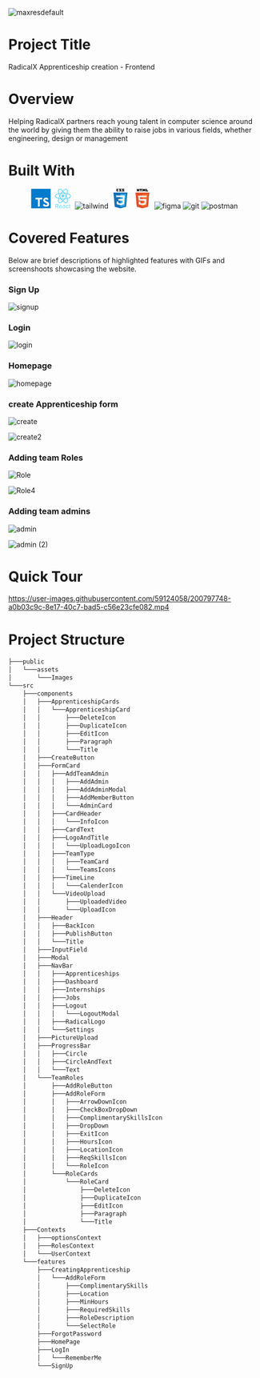 ![maxresdefault](https://user-images.githubusercontent.com/59124058/200788547-fb5722e8-7c8e-40b8-9d42-db34ac2c758d.jpg)

# Project Title

RadicalX Apprenticeship creation - Frontend

# Overview
Helping RadicalX partners reach young talent in computer science around the world by giving them the ability to raise jobs in various fields, whether engineering, design or management
# Built With

<p align="center">
<img src="https://raw.githubusercontent.com/devicons/devicon/master/icons/typescript/typescript-original.svg" alt="typescript" width="40" height="40"/>
<img src="https://raw.githubusercontent.com/devicons/devicon/master/icons/react/react-original-wordmark.svg" alt="react" width="40" height="40"/> 
<img src="https://www.vectorlogo.zone/logos/tailwindcss/tailwindcss-icon.svg" alt="tailwind" width="40" height="40"/>
<img src="https://raw.githubusercontent.com/devicons/devicon/master/icons/css3/css3-original-wordmark.svg" alt="css3" width="40" height="40"/> 
<img src="https://raw.githubusercontent.com/devicons/devicon/master/icons/html5/html5-original-wordmark.svg" alt="html5" width="40" height="40"/> 
<img src="https://www.vectorlogo.zone/logos/figma/figma-icon.svg" alt="figma" width="40" height="40"/>
<img src="https://www.vectorlogo.zone/logos/git-scm/git-scm-icon.svg" alt="git" width="40" height="40"/>
<img src="https://www.vectorlogo.zone/logos/getpostman/getpostman-icon.svg" alt="postman" width="40" height="40"/>
</p>

# Covered Features
Below are brief descriptions of highlighted features with GIFs and screenshoots showcasing the website.

### Sign Up 
![signup](https://user-images.githubusercontent.com/59124058/200785835-9a55ac4b-1b77-43f1-b6c9-838b6705e06b.png)

### Login
![login](https://user-images.githubusercontent.com/59124058/200785866-225b54a5-35a6-417c-b1c5-e4ff43768951.png)

### Homepage
![homepage](https://user-images.githubusercontent.com/59124058/200785894-a7990cdd-0e48-49b1-94d7-6c56480f4657.png)

### create Apprenticeship form
![create](https://user-images.githubusercontent.com/59124058/200786243-f1417063-eb3a-4741-9d4e-bae9efd4d5f4.png)

![create2](https://user-images.githubusercontent.com/59124058/200786831-db750220-fc01-4272-b7d9-58034c718c70.png)

### Adding team Roles 
![Role](https://user-images.githubusercontent.com/59124058/200787069-6e26ff33-0d08-4262-8a3f-58560b46e5ef.png)

![Role4](https://user-images.githubusercontent.com/59124058/200787112-8d20833e-f81e-45ad-8bfb-50fc2b91839c.png)


### Adding team admins
![admin](https://user-images.githubusercontent.com/59124058/200787404-4c8956ed-da19-4f78-a589-ab4adbc05464.png)

![admin (2)](https://user-images.githubusercontent.com/59124058/200787435-5f0cd790-4c00-480c-ae4e-db639c31e523.png)

# Quick Tour

https://user-images.githubusercontent.com/59124058/200797748-a0b03c9c-8e17-40c7-bad5-c56e23cfe082.mp4

 

# Project Structure
```
├───public
│   └───assets
│       └───Images
└───src
    ├───components
    │   ├───ApprenticeshipCards
    │   │   └───ApprenticeshipCard
    │   │       ├───DeleteIcon
    │   │       ├───DuplicateIcon
    │   │       ├───EditIcon
    │   │       ├───Paragraph
    │   │       └───Title
    │   ├───CreateButton
    │   ├───FormCard
    │   │   ├───AddTeamAdmin
    │   │   │   ├───AddAdmin
    │   │   │   ├───AddAdminModal
    │   │   │   ├───AddMemberButton
    │   │   │   └───AdminCard
    │   │   ├───CardHeader
    │   │   │   └───InfoIcon
    │   │   ├───CardText
    │   │   ├───LogoAndTitle
    │   │   │   └───UploadLogoIcon
    │   │   ├───TeamType
    │   │   │   ├───TeamCard
    │   │   │   └───TeamsIcons
    │   │   ├───TimeLine
    │   │   │   └───CalenderIcon
    │   │   └───VideoUpload
    │   │       ├───UploadedVideo
    │   │       └───UploadIcon
    │   ├───Header
    │   │   ├───BackIcon
    │   │   ├───PublishButton
    │   │   └───Title
    │   ├───InputField
    │   ├───Modal
    │   ├───NavBar
    │   │   ├───Apprenticeships
    │   │   ├───Dashboard
    │   │   ├───Internships
    │   │   ├───Jobs
    │   │   ├───Logout
    │   │   │   └───LogoutModal
    │   │   ├───RadicalLogo
    │   │   └───Settings
    │   ├───PictureUpload
    │   ├───ProgressBar
    │   │   ├───Circle
    │   │   ├───CircleAndText
    │   │   └───Text
    │   └───TeamRoles
    │       ├───AddRoleButton
    │       ├───AddRoleForm
    │       │   ├───ArrowDownIcon
    │       │   ├───CheckBoxDropDown
    │       │   ├───ComplimentarySkillsIcon
    │       │   ├───DropDown
    │       │   ├───ExitIcon
    │       │   ├───HoursIcon
    │       │   ├───LocationIcon
    │       │   ├───ReqSkillsIcon
    │       │   └───RoleIcon
    │       └───RoleCards
    │           └───RoleCard
    │               ├───DeleteIcon
    │               ├───DuplicateIcon
    │               ├───EditIcon
    │               ├───Paragraph
    │               └───Title
    ├───Contexts
    │   ├───optionsContext
    │   ├───RolesContext
    │   └───UserContext
    └───features
        ├───CreatingApprenticeship
        │   └───AddRoleForm
        │       ├───ComplimentarySkills
        │       ├───Location
        │       ├───MinHours
        │       ├───RequiredSkills
        │       ├───RoleDescription
        │       └───SelectRole
        ├───ForgotPassword
        ├───HomePage
        ├───LogIn
        │   └───RememberMe
        └───SignUp
```
